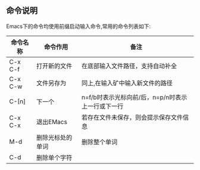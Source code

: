## 命令说明
Emacs下的命令均使用前缀启动输入命令,常用的命令列表如下:

|命令名称|命令作用|备注|
|--------|--------|------|
|C-x C-f | 打开新的文件|在底部输入文件路径，支持自动补全|
|C-x C-w | 文件另存为 | 同上,在输入矿中输入新文件的路径|
|C-[n]| 下一个 | n=f/b时表示光标向前/后，n=p/n时表示上一行或下一行|
|C-x C-x | 退出EMacs | 若存在文件未保存，则会提示保存文件信息|
|M-d|删除光标处的单词 | 删除整个单词|
|C-d | 删除单个字符 | |
